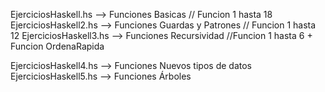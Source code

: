 EjerciciosHaskell.hs --> Funciones Basicas // Funcion 1 hasta 18
EjerciciosHaskell2.hs --> Funciones Guardas y Patrones // Funcion 1 hasta 12
EjerciciosHaskell3.hs --> Funciones Recursividad //Funcion 1 hasta 6 + Funcion OrdenaRapida

EjerciciosHaskell4.hs --> Funciones Nuevos tipos de datos 
EjerciciosHaskell5.hs --> Funciones Árboles 
